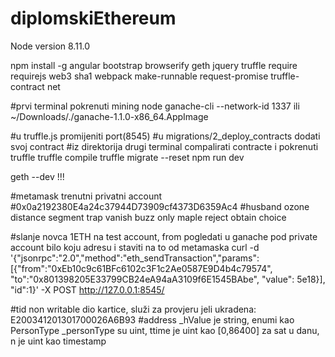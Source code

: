 # diplomskiEthereum

Node version 8.11.0

npm install -g angular bootstrap browserify geth jquery truffle require requirejs web3 sha1 webpack make-runnable request-promise truffle-contract net



#prvi terminal pokrenuti mining node
ganache-cli --network-id 1337
ili
~/Downloads/./ganache-1.1.0-x86_64.AppImage


#u truffle.js promijeniti port(8545)
#u migrations/2_deploy_contracts dodati svoj contract
#iz direktorija drugi terminal compalirati contracte i pokrenuti truffle
truffle compile
truffle migrate --reset
npm run dev

geth --dev !!!


#metamask trenutni privatni account
#0x0a2192380E4a24c37944D73909cf4373D6359Ac4
#husband ozone distance segment trap vanish buzz only maple reject obtain choice

#slanje novca 1ETH na test account, from pogledati u ganache pod private account bilo koju adresu i staviti na to od metamaska
curl -d '{"jsonrpc":"2.0","method":"eth_sendTransaction","params": [{"from":"0xEb10c9c61BFc6102c3F1c2Ae0587E9D4b4c79574", "to":"0x801398205E33799CB24eA94aA3109f6E1545BAbe", "value": 5e18}], "id":1}' -X POST http://127.0.0.1:8545/


#tid non writable dio kartice, služi za provjeru jeli ukradena: E200341201301700026A6B93
#address _hValue je string, enumi kao PersonType _personType su uint, ttime je uint kao [0,86400] za sat u danu, n je uint kao timestamp




